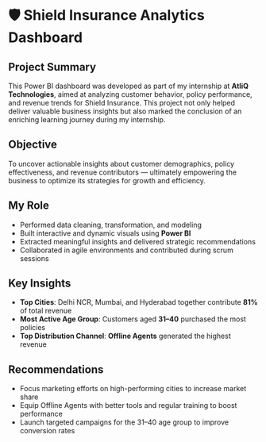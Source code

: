 # 🛡️ Shield Insurance Analytics Dashboard

##  Project Summary  
This Power BI dashboard was developed as part of my internship at **AtliQ Technologies**, aimed at analyzing customer behavior, policy performance, and revenue trends for Shield Insurance. This project not only helped deliver valuable business insights but also marked the conclusion of an enriching learning journey during my internship.

##  Objective  
To uncover actionable insights about customer demographics, policy effectiveness, and revenue contributors — ultimately empowering the business to optimize its strategies for growth and efficiency.

##  My Role  
- Performed data cleaning, transformation, and modeling  
- Built interactive and dynamic visuals using **Power BI**  
- Extracted meaningful insights and delivered strategic recommendations  
- Collaborated in agile environments and contributed during scrum sessions  

##  Key Insights  
- **Top Cities**: Delhi NCR, Mumbai, and Hyderabad together contribute **81%** of total revenue  
- **Most Active Age Group**: Customers aged **31–40** purchased the most policies  
- **Top Distribution Channel**: **Offline Agents** generated the highest revenue  

##  Recommendations  
- Focus marketing efforts on high-performing cities to increase market share  
- Equip Offline Agents with better tools and regular training to boost performance  
- Launch targeted campaigns for the 31–40 age group to improve conversion rates  
